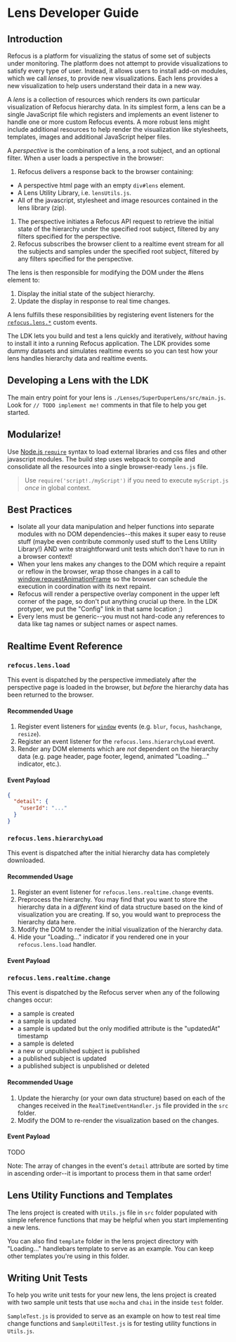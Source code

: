 # Lens Developer Guide

## Introduction

Refocus is a platform for visualizing the status of some set of subjects under monitoring. The platform does not attempt to provide visualizations to satisfy every type of user. Instead, it allows users to install add-on modules, which we call *lenses*, to provide new visualizations. Each lens provides a new visualization to help users understand their data in a new way.

A *lens* is a collection of resources which renders its own particular visualization of Refocus hierarchy data. In its simplest form, a lens can be a single JavaScript file which registers and implements an event listener to handle one or more custom Refocus events. A more robust lens might include additional resources to help render the visualization like stylesheets, templates, images and additional JavaScript helper files.

A *perspective* is the combination of a lens, a root subject, and an optional filter. When a user loads a perspective in the browser:

1. Refocus delivers a response back to the browser containing:
  * A perspective html page with an empty `div#lens` element.
  * A Lens Utility Library, i.e. `lensUtils.js`.
  * All of the javascript, stylesheet and image resources contained in the lens library (zip).
1. The perspective initiates a Refocus API request to retrieve the initial state of the hierarchy under the specified root subject, filtered by any filters specified for the perspective.
1. Refocus subscribes the browser client to a realtime event stream for all the subjects and samples under the specified root subject, filtered by any filters specified for the perspective.

The lens is then responsible for modifying the DOM under the #lens element to:

1. Display the initial state of the subject hierarchy.
1. Update the display in response to real time changes.

A lens fulfills these responsibilities by registering event listeners for the [`refocus.lens.*`](#realtime-event-reference) custom events.

The LDK lets you build and test a lens quickly and iteratively, *without* having to install it into a running Refocus application. The LDK provides some dummy datasets and simulates realtime events so you can test how your lens handles hierarchy data and realtime events.

## Developing a Lens with the LDK

The main entry point for your lens is `./Lenses/SuperDuperLens/src/main.js`. Look for `// TODO implement me!` comments in that file to help you get started.

## Modularize!

Use [Node.js `require`](https://nodejs.org/api/globals.html#globals_require) syntax to load external libraries and css files and other javascript modules. The build step uses webpack to compile and consolidate all the resources into a single browser-ready `lens.js` file.

> Use `require('script!./myScript')` if you need to execute `myScript.js` *once* in global context.

## Best Practices

* Isolate all your data manipulation and helper functions into separate modules with no DOM dependencies--this makes it super easy to reuse stuff (maybe even contribute commonly used stuff to the Lens Utility Library!) AND write straightforward unit tests which don't have to run in a browser context!
* When your lens makes any changes to the DOM which require a repaint or reflow in the browser, wrap those changes in a call to  [window.requestAnimationFrame](https://developer.mozilla.org/en-US/docs/Web/API/window/requestAnimationFrame) so the browser can schedule the execution in coordination with its next repaint.
* Refocus will render a perspective overlay component in the upper left corner of the page, so don't put anything crucial up there. In the LDK protyper, we put the "Config" link in that same location ;)
* Every lens must be generic--you must not hard-code any references to data like tag names or subject names or aspect names.

## Realtime Event Reference

### `refocus.lens.load`

This event is dispatched by the perspective immediately after the perspective page is loaded in the browser, but *before* the hierarchy data has been returned to the browser.

#### Recommended Usage

1. Register event listeners for [`window`](https://developer.mozilla.org/en-US/docs/Web/API/Window) events (e.g. `blur`, `focus`, `hashchange`, `resize`).
1. Register an event listener for the `refocus.lens.hierarchyLoad` event.
1. Render any DOM elements which are *not* dependent on the hierarchy data (e.g. page header, page footer, legend, animated "Loading..." indicator, etc.).

#### Event Payload

```json
{
  "detail": {
    "userId": "..."
  }
}
```

### `refocus.lens.hierarchyLoad`

This event is dispatched after the initial hierarchy data has completely downloaded.

#### Recommended Usage

1. Register an event listener for `refocus.lens.realtime.change` events.
1. Preprocess the hierarchy. You may find that you want to store the hierarchy data in a *different* kind of data structure based on the kind of visualization you are creating. If so, you would want to preprocess the hierarchy data here.
1. Modify the DOM to render the initial visualization of the hierarchy data.
1. Hide your "Loading..." indicator if you rendered one in your `refocus.lens.load` handler.

#### Event Payload

### `refocus.lens.realtime.change`

This event is dispatched by the Refocus server when any of the following changes occur:

* a sample is created
* a sample is updated
* a sample is updated but the only modified attribute is the "updatedAt" timestamp
* a sample is deleted
* a new or unpublished subject is published
* a published subject is updated
* a published subject is unpublished or deleted

#### Recommended Usage

1. Update the hierarchy (or your own data structure) based on each of the changes received in the `RealTimeEventHandler.js` file provided in the `src` folder. 
1. Modify the DOM to re-render the visualization based on the changes.

#### Event Payload

TODO

Note: The array of changes in the event's `detail` attribute are sorted by time in ascending order--it is important to process them in that same order!

## Lens Utility Functions and Templates

The lens project is created with `Utils.js` file in `src` folder  populated with simple reference functions that may be helpful when you start implementing a new lens. 

You can also find `template` folder in the lens project directory with "Loading..." handlebars template to serve as an example. You can keep other templates you're using in this folder. 

## Writing Unit Tests

To help you write unit tests for your new lens, the lens project is created with two sample unit tests that use `mocha` and `chai` in the inside `test` folder. 

`SampleTest.js` is provided to serve as an example on how to test real time change functions and `SampleUtilTest.js` is for testing utility functions in `Utils.js`.